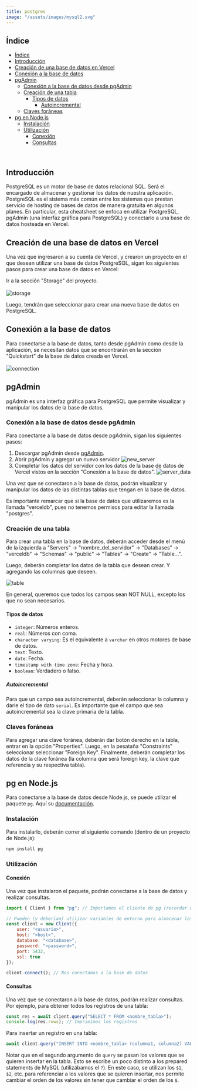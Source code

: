```yaml
---
title: postgres
image: "/assets/images/mysql2.svg"
---
```


## Índice

- [Índice](#índice)
- [Introducción](#introducción)
- [Creación de una base de datos en Vercel](#creación-de-una-base-de-datos-en-vercel)
- [Conexión a la base de datos](#conexión-a-la-base-de-datos)
- [pgAdmin](#pgadmin)
  - [Conexión a la base de datos desde pgAdmin](#conexión-a-la-base-de-datos-desde-pgadmin)
  - [Creación de una tabla](#creación-de-una-tabla)
    - [Tipos de datos](#tipos-de-datos)
      - [Autoincremental](#autoincremental)
  - [Claves foráneas](#claves-foráneas)
- [pg en Node.js](#pg-en-nodejs)
  - [Instalación](#instalación)
  - [Utilización](#utilización)
    - [Conexión](#conexión)
    - [Consultas](#consultas)

<br>

## Introducción

PostgreSQL es un motor de base de datos relacional SQL. Será el encargado de almacenar y gestionar los datos de nuestra aplicación. PostgreSQL es el sistema más común entre los sistemas que prestan servicio de hosting de bases de datos de manera gratuita en algunos planes. En particular, esta cheatsheet se enfoca en utilizar PostgreSQL, pgAdmin (una interfaz gráfica para PostgreSQL) y conectarlo a una base de datos hosteada en Vercel.

## Creación de una base de datos en Vercel

Una vez que ingresaron a su cuenta de Vercel, y crearon un proyecto en el que desean utilizar una base de datos PostgreSQL, sigan los siguientes pasos para crear una base de datos en Vercel:

Ir a la sección "Storage" del proyecto.
<br>
<br>
![storage](/assets/images/postgres/storage.png)
<br>

Luego, tendrán que seleccionar para crear una nueva base de datos en PostgreSQL.

## Conexión a la base de datos

Para conectarse a la base de datos, tanto desde pgAdmin como desde la aplicación, se necesitan datos que se encontrarán en la sección "Quickstart" de la base de datos creada en Vercel.
<br>
<br>
![connection](/assets/images/postgres/connection.png)
<br>

## pgAdmin

pgAdmin es una interfaz gráfica para PostgreSQL que permite visualizar y manipular los datos de la base de datos.

### Conexión a la base de datos desde pgAdmin

Para conectarse a la base de datos desde pgAdmin, sigan los siguientes pasos:

1. Descargar pgAdmin desde [pgAdmin](https://www.pgadmin.org/download/).
2. Abrir pgAdmin y agregar un nuevo servidor
   ![new_server](/assets/images/postgres/new_server.png)
3. Completar los datos del servidor con los datos de la base de datos de Vercel vistos en la sección "Conexión a la base de datos".
   ![server_data](/assets/images/postgres/server_data.png)

Una vez que se conectaron a la base de datos, podrán visualizar y manipular los datos de las distintas tablas que tengan en la base de datos.

Es importante remarcar que si la base de datos que utilizaremos es la llamada "verceldb", pues no tenemos permisos para editar la llamada "postgres".

### Creación de una tabla

Para crear una tabla en la base de datos, deberán acceder desde el menú de la izquierda a "Servers" -> "nombre_del_servidor" -> "Databases" -> "verceldb" -> "Schemas" -> "public" -> "Tables" -> "Create" -> "Table...".

Luego, deberán completar los datos de la tabla que desean crear. Y agregando las columnas que deseen.

![table](/assets/images/postgres/table.png)

En general, queremos que todos los campos sean NOT NULL, excepto los que no sean necesarios.

#### Tipos de datos

- `integer`: Números enteros.
- `real`: Números con coma.
- `character varying`: Es el equivalente a `varchar` en otros motores de base de datos.
- `text`: Texto.
- `date`: Fecha.
- `timestamp with time zone`: Fecha y hora.
- `boolean`: Verdadero o falso.

##### Autoincremental

Para que un campo sea autoincremental, deberán seleccionar la columna y darle el tipo de dato `serial`. Es importante que el campo que sea autoincremental sea la clave primaria de la tabla.

### Claves foráneas

Para agregar una clave foránea, deberán dar botón derecho en la tabla, entrar en la opción "Properties". Luego, en la pesataña "Constraints" seleccionar seleccionar "Foreign Key". Finalmente, deberán completar los datos de la clave foránea (la columna que será foreign key, la clave que referencia y su respectiva tabla).

## pg en Node.js

Para conectarse a la base de datos desde Node.js, se puede utilizar el paquete `pg`. Aquí su [documentación](https://node-postgres.com/).

### Instalación

Para instalarlo, deberán correr el siguiente comando (dentro de un proyecto de Node.js):

```bash
npm install pg
```

### Utilización

#### Conexión

Una vez que instalaron el paquete, podrán conectarse a la base de datos y realizar consultas.

```javascript
import { Client } from "pg"; // Importamos el cliente de pg (recordar que para utilizar 'import' es necesario usar "type": "module" en el package.json)

// Pueden (y deberían) utilizar variables de entorno para almacenar los datos de conexión (dotenv)
const client = new Client({
    user: "<usuario>",
    host: "<host>",
    database: "<database>",
    password: "<password>",
    port: 5432,
    ssl: true
});

client.connect(); // Nos conectamos a la base de datos
```

#### Consultas

Una vez que se conectaron a la base de datos, podrán realizar consultas. Por ejemplo, para obtener todos los registros de una tabla:

```javascript
const res = await client.query("SELECT * FROM <nombre_tabla>");
console.log(res.rows); // Imprimimos los registros
```

Para insertar un registro en una tabla:

```javascript
await client.query("INSERT INTO <nombre_tabla> (columna1, columna2) VALUES ($1, $2)", [valor1, valor2]);
```

Notar que en el segundo argumento de `query` se pasan los valores que se quieren insertar en la tabla. Esto se escribe un poco distinto a los prepared statements de MySQL (utilizábamos el `?`). En este caso, se utilizan los `$1`, `$2`, etc. para referenciar a los valores que se quieren insertar, nos permite cambiar el orden de los valores sin tener que cambiar el orden de los `$`.
